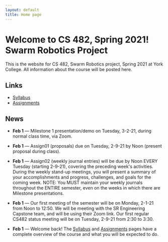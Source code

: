 ```yaml
---
layout: default
title: Home page
---
```


# Welcome to CS 482, Spring 2021!<br>Swarm Robotics Project

This is the website for CS 482, Swarm Robotics project, Spring 2021 at York College.
All information about the course will be posted here.

## Links

* [Syllabus](syllabus.html)
* [Assignments](assign/index.html)

## News

<!--

* **May 4** &mdash; [Final Technical Reports](./assign/finalreport.html) and Team Posters are due Friday, 5-14-21, by Noon in your Google Drive, as well as in PDF form via email to your instructors.

* **May 4** &mdash; [Final Self/Peer Evaluations](./assign/PeerEval-SwarmRobotics-Sp21-final.pdf) are due Friday, 5-14-21, by Noon in PDF form via email to your instructors.

* **Apr 27** &mdash; The CS Senior Design Final Presentation and Demo (MS4) will be Tuesday, 5-11-21, from 5:00pm to 7:00pm via Zoom.  The Radio Telescope Engineering Capstone Final Presentation and Demo will on ???, ??-??-21, from ??:??to ??:??, via Zoom.

* **Apr 27** &mdash; [Draft Technical Reports](./assign/finalreport.html) are due Tuesday, 5-4-21, by Noon in your Google Drive, for review and comment by your instructors.

* **Mar 30** &mdash; Milestone 3 presentation/demo on Tuesday, 4-27-21, during normal class time via Zoom.

* **Mar 30** &mdash; [Midterm Self/Peer Evaluations](./assign/PeerEval-SwarmRobotics-Sp21-midterm.pdf) are due Saturday, 4-3-21, by Noon in PDF form via email to your instructors.

* **Mar 2** &mdash; Milestone 2 presentation/demo on Tuesday, 3-30-21, during normal class time, via Zoom.

-->

* **Feb 1** &mdash; Milestone 1 presentation/demo on Tuesday, 3-2-21, during normal class time, via Zoom.

* **Feb 1** &mdash; Assign01 (proposals) due on Tuesday, 2-9-21 by Noon (present proposal during class).

* **Feb 1** &mdash; Assign02 (weekly journal entries) will be due by Noon EVERY Tuesday (starting 2-9-21), covering the preceding week's activities.  During the weekly stand-up meetings, you will present a summary of your accomplishments and progress, challenges, and goals for the coming week.  NOTE: You MUST maintain your weekly journals throughout the ENTIRE semester, even on the weeks in which there are Milestone presentations.

* **Feb 1** &mdash; Our first meeting of the semester will be on Monday, 2-1-21 from Noon to 12:50.  We will be meeting with the SR Engineering Capstone team, and will be using their Zoom link.  Our first regular CS482 status meeting will be on Tuesday, 2-9-21 from 2:30 to 3:30.

* **Feb 1** &mdash; Welcome back!  The [Syllabus](syllabus.html) and [Assignments](assign/index.html) pages have a complete overview of the course and what you will be expected to do.

<!-- vim:set wrap: -->
<!-- vim:set linebreak: -->
<!-- vim:set nolist: -->
